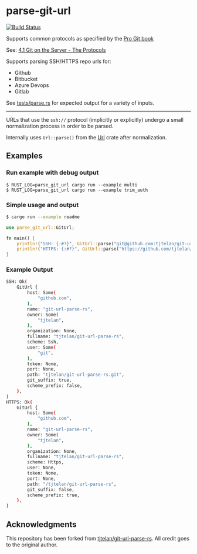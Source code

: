 # parse-git-url

[![Build Status]](https://github.com/EricCrosson/parse-git-url/actions/workflows/release.yml)

[build status]: https://github.com/EricCrosson/parse-git-url/actions/workflows/release.yml/badge.svg?event=push

Supports common protocols as specified by the [Pro Git book](https://git-scm.com/book/en/v2)

See: [4.1 Git on the Server - The Protocols](https://git-scm.com/book/en/v2/Git-on-the-Server-The-Protocols)

Supports parsing SSH/HTTPS repo urls for:

- Github
- Bitbucket
- Azure Devops
- Gitlab

See [tests/parse.rs](tests/parse.rs) for expected output for a variety of inputs.

---

URLs that use the `ssh://` protocol (implicitly or explicitly) undergo a small normalization process in order to be parsed.

Internally uses `Url::parse()` from the [Url](https://crates.io/crates/url) crate after normalization.

## Examples

### Run example with debug output

```shell
$ RUST_LOG=parse_git_url cargo run --example multi
$ RUST_LOG=parse_git_url cargo run --example trim_auth
```

### Simple usage and output

```bash
$ cargo run --example readme
```

```rust
use parse_git_url::GitUrl;

fn main() {
    println!("SSH: {:#?}", GitUrl::parse("git@github.com:tjtelan/git-url-parse-rs.git"));
    println!("HTTPS: {:#?}", GitUrl::parse("https://github.com/tjtelan/git-url-parse-rs"));
}
```

### Example Output

```bash
SSH: Ok(
    GitUrl {
        host: Some(
            "github.com",
        ),
        name: "git-url-parse-rs",
        owner: Some(
            "tjtelan",
        ),
        organization: None,
        fullname: "tjtelan/git-url-parse-rs",
        scheme: Ssh,
        user: Some(
            "git",
        ),
        token: None,
        port: None,
        path: "tjtelan/git-url-parse-rs.git",
        git_suffix: true,
        scheme_prefix: false,
    },
)
HTTPS: Ok(
    GitUrl {
        host: Some(
            "github.com",
        ),
        name: "git-url-parse-rs",
        owner: Some(
            "tjtelan",
        ),
        organization: None,
        fullname: "tjtelan/git-url-parse-rs",
        scheme: Https,
        user: None,
        token: None,
        port: None,
        path: "/tjtelan/git-url-parse-rs",
        git_suffix: false,
        scheme_prefix: true,
    },
)
```

## Acknowledgments

This repository has been forked from [tjtelan/git-url-parse-rs].
All credit goes to the original author.

[tjtelan/git-url-parse-rs]: https://github.com/tjtelan/git-url-parse-rs
